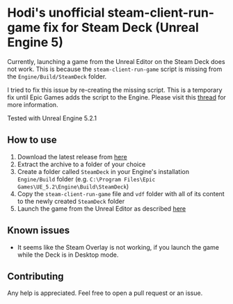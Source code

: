# Hodi's unofficial steam-client-run-game fix for Steam Deck (Unreal Engine 5)

Currently, launching a game from the Unreal Editor on the Steam Deck does not work. This is because the `steam-client-run-game` script is missing from the `Engine/Build/SteamDeck` folder. 

I tried to fix this issue by re-creating the missing script. This is a temporary fix until Epic Games adds the script to the Engine. Please visit this [thread](https://forums.unrealengine.com/t/launching-on-steam-deck-does-not-work-on-ue-5-1/737750) for more information.

Tested with Unreal Engine 5.2.1

## How to use

1. Download the latest release from [here](https://github.com/dhodvogner/steam-client-run-game/archive/refs/heads/main.zip)
2. Extract the archive to a folder of your choice
3. Create a folder called `SteamDeck` in your Engine's installation `Engine/Build` folder (e.g. `C:\Program Files\Epic Games\UE_5.2\Engine\Build\SteamDeck`)
4. Copy the `steam-client-run-game` file and `vdf` folder with all of its content to the newly created `SteamDeck` folder
5. Launch the game from the Unreal Editor as described [here](https://docs.unrealengine.com/5.2/en-US/steam-deck-quick-start-in-unreal-engine/)

## Known issues

- It seems like the Steam Overlay is not working, if you launch the game while the Deck is in Desktop mode.

## Contributing

Any help is appreciated. Feel free to open a pull request or an issue.